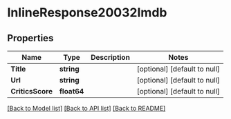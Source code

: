 # InlineResponse20032Imdb

## Properties
Name | Type | Description | Notes
------------ | ------------- | ------------- | -------------
**Title** | **string** |  | [optional] [default to null]
**Url** | **string** |  | [optional] [default to null]
**CriticsScore** | **float64** |  | [optional] [default to null]

[[Back to Model list]](../README.md#documentation-for-models) [[Back to API list]](../README.md#documentation-for-api-endpoints) [[Back to README]](../README.md)

